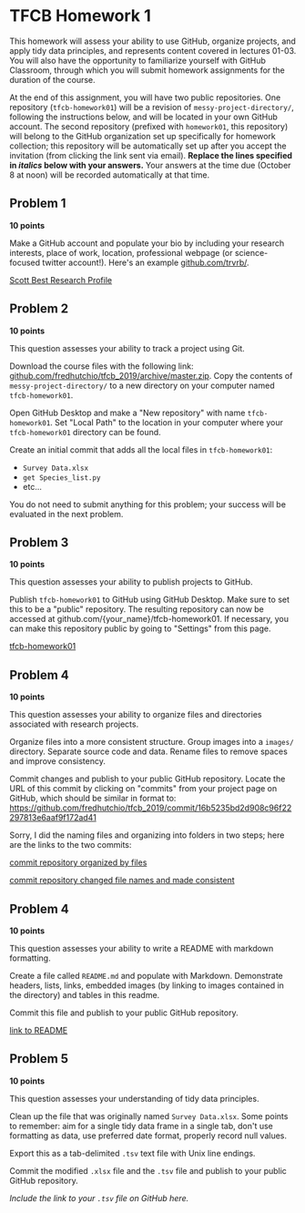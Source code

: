 # TFCB Homework 1

This homework will assess your ability to use GitHub, organize projects, and apply tidy data principles, and represents content covered in lectures 01-03. You will also have the opportunity to familiarize yourself with GitHub Classroom, through which you will submit homework assignments for the duration of the course.

At the end of this assignment, you will have two public repositories. One repository (`tfcb-homework01`) will be a revision of `messy-project-directory/`, following the instructions below, and will be located in your own GitHub account. The second repository (prefixed with `homework01`, this repository) will belong to the GitHub organization set up specifically for homework collection; this repository will be automatically set up after you accept the invitation (from clicking the link sent via email). **Replace the lines specified in _italics_ below with your answers.** Your answers at the time due (October 8 at noon) will be recorded automatically at that time.

## Problem 1

**10 points**

Make a GitHub account and populate your bio by including your research interests, place of work, location, professional webpage (or science-focused twitter account!). Here's an example [github.com/trvrb/](https://github.com/trvrb/).

[Scott Best Research Profile](https://github.com/sbest0128)

## Problem 2

**10 points**

This question assesses your ability to track a project using Git.

Download the course files with the following link: [github.com/fredhutchio/tfcb_2019/archive/master.zip](https://github.com/fredhutchio/tfcb_2019/archive/master.zip). Copy the contents of `messy-project-directory/` to a new directory on your computer named `tfcb-homework01`.

Open GitHub Desktop and make a "New repository" with name `tfcb-homework01`. Set "Local Path" to the location in your computer where your `tfcb-homework01` directory can be found.

Create an initial commit that adds all the local files in `tfcb-homework01`:
- `Survey Data.xlsx`
- `get Species_list.py`
- etc...

You do not need to submit anything for this problem; your success will be evaluated in the next problem.

## Problem 3

**10 points**

This question assesses your ability to publish projects to GitHub.

Publish `tfcb-homework01` to GitHub using GitHub Desktop. Make sure to set this to be a "public" repository. The resulting repository can now be accessed at github.com/{your_name}/tfcb-homework01. If necessary, you can make this repository public by going to "Settings" from this page.

[tfcb-homework01](https://github.com/sbest0128/tfcb-homework01)

## Problem 4

**10 points**

This question assesses your ability to organize files and directories associated with research projects.

Organize files into a more consistent structure. Group images into a `images/` directory. Separate source code and data. Rename files to remove spaces and improve consistency.

Commit changes and publish to your public GitHub repository. Locate the URL of this commit by clicking on "commits" from your project page on GitHub, which should be similar in format to: https://github.com/fredhutchio/tfcb_2019/commit/16b5235bd2d908c96f22297813e6aaf9f172ad41

Sorry, I did the naming files and organizing into folders in two steps; here are the links to the two commits:

[commit repository organized by files](https://github.com/sbest0128/tfcb-homework01/commit/c23ad9ebb316f7179f7936b6e5ad0274080896db)

[commit repository changed file names and made consistent](https://github.com/sbest0128/tfcb-homework01/commit/aa83232a3429e991f18f4758a1936bd77060350e)

## Problem 4

**10 points**

This question assesses your ability to write a README with markdown formatting.

Create a file called `README.md` and populate with Markdown. Demonstrate headers, lists, links, embedded images (by linking to images contained in the directory) and tables in this readme.

Commit this file and publish to your public GitHub repository.

[link to README](https://github.com/sbest0128/tfcb-homework01/blob/master/README.md)

## Problem 5

**10 points**

This question assesses your understanding of tidy data principles.

Clean up the file that was originally named `Survey Data.xlsx`. Some points to remember: aim for a single tidy data frame in a single tab, don't use formatting as data, use preferred date format, properly record null values.

Export this as a tab-delimited `.tsv` text file with Unix line endings.

Commit the modified `.xlsx` file and the `.tsv` file and publish to your public GitHub repository.

_Include the link to your `.tsv` file on GitHub here._
